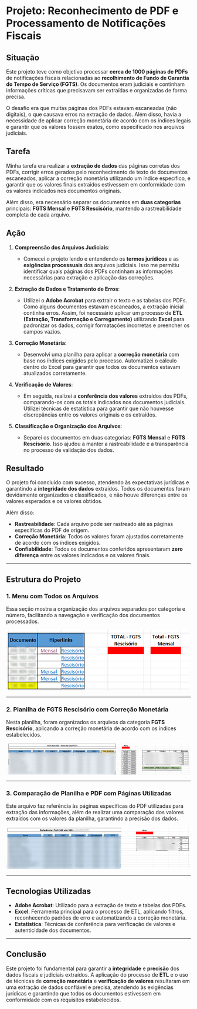 # Projeto: Reconhecimento de PDF e Processamento de Notificações Fiscais

## Situação

Este projeto teve como objetivo processar **cerca de 1000 páginas de PDFs** de notificações fiscais relacionadas ao **recolhimento de Fundo de Garantia do Tempo de Serviço (FGTS)**. Os documentos eram judiciais e continham informações críticas que precisavam ser extraídas e organizadas de forma precisa.

O desafio era que muitas páginas dos PDFs estavam escaneadas (não digitais), o que causava erros na extração de dados. Além disso, havia a necessidade de aplicar correção monetária de acordo com os índices legais e garantir que os valores fossem exatos, como especificado nos arquivos judiciais.

## Tarefa

Minha tarefa era realizar a **extração de dados** das páginas corretas dos PDFs, corrigir erros gerados pelo reconhecimento de texto de documentos escaneados, aplicar a correção monetária utilizando um índice específico, e garantir que os valores finais extraídos estivessem em conformidade com os valores indicados nos documentos originais.

Além disso, era necessário separar os documentos em **duas categorias** principais: **FGTS Mensal** e **FGTS Rescisório**, mantendo a rastreabilidade completa de cada arquivo.

## Ação

1. **Compreensão dos Arquivos Judiciais**:
   - Comecei o projeto lendo e entendendo os **termos jurídicos** e as **exigências processuais** dos arquivos judiciais. Isso me permitiu identificar quais páginas dos PDFs continham as informações necessárias para extração e aplicação das correções.

2. **Extração de Dados e Tratamento de Erros**:
   - Utilizei o **Adobe Acrobat** para extrair o texto e as tabelas dos PDFs. Como alguns documentos estavam escaneados, a extração inicial continha erros. Assim, foi necessário aplicar um processo de **ETL (Extração, Transformação e Carregamento)** utilizando **Excel** para padronizar os dados, corrigir formatações incorretas e preencher os campos vazios.

3. **Correção Monetária**:
   - Desenvolvi uma planilha para aplicar a **correção monetária** com base nos índices exigidos pelo processo. Automatizei o cálculo dentro do Excel para garantir que todos os documentos estavam atualizados corretamente.

4. **Verificação de Valores**:
   - Em seguida, realizei a **conferência dos valores** extraídos dos PDFs, comparando-os com os totais indicados nos documentos judiciais. Utilizei técnicas de estatística para garantir que não houvesse discrepâncias entre os valores originais e os extraídos.

5. **Classificação e Organização dos Arquivos**:
   - Separei os documentos em duas categorias: **FGTS Mensal** e **FGTS Rescisório**. Isso ajudou a manter a rastreabilidade e a transparência no processo de validação dos dados.

## Resultado

O projeto foi concluído com sucesso, atendendo às expectativas jurídicas e garantindo a **integridade dos dados** extraídos. Todos os documentos foram devidamente organizados e classificados, e não houve diferenças entre os valores esperados e os valores obtidos.

Além disso:
- **Rastreabilidade**: Cada arquivo pode ser rastreado até as páginas específicas do PDF de origem.
- **Correção Monetária**: Todos os valores foram ajustados corretamente de acordo com os índices exigidos.
- **Confiabilidade**: Todos os documentos conferidos apresentaram **zero diferença** entre os valores indicados e os valores finais.

---

## Estrutura do Projeto

### 1. Menu com Todos os Arquivos

Essa seção mostra a organização dos arquivos separados por categoria e número, facilitando a navegação e verificação dos documentos processados.

![Menu com Hiperlinks](https://github.com/Rafael-Paula/Portfolio/blob/main/Projeto%203%20-%20FGTS/1.png)

---

### 2. Planilha de FGTS Rescisório com Correção Monetária

Nesta planilha, foram organizados os arquivos da categoria **FGTS Rescisório**, aplicando a correção monetária de acordo com os índices estabelecidos.

![Planilha de FGTS Rescisório](https://github.com/Rafael-Paula/Portfolio/blob/main/Projeto%203%20-%20FGTS/2.png)

---

### 3. Comparação de Planilha e PDF com Páginas Utilizadas

Este arquivo faz referência às páginas específicas do PDF utilizadas para extração das informações, além de realizar uma comparação dos valores extraídos com os valores da planilha, garantindo a precisão dos dados.

![Comparação de Planilha e PDF](https://github.com/Rafael-Paula/Portfolio/blob/main/Projeto%203%20-%20FGTS/3.png)

---

## Tecnologias Utilizadas

- **Adobe Acrobat**: Utilizado para a extração de texto e tabelas dos PDFs.
- **Excel**: Ferramenta principal para o processo de ETL, aplicando filtros, reconhecendo padrões de erro e automatizando a correção monetária.
- **Estatística**: Técnicas de conferência para verificação de valores e autenticidade dos documentos.

---

## Conclusão

Este projeto foi fundamental para garantir a **integridade** e **precisão** dos dados fiscais e judiciais extraídos. A aplicação do processo de **ETL** e o uso de técnicas de **correção monetária** e **verificação de valores** resultaram em uma extração de dados confiável e precisa, atendendo às exigências jurídicas e garantindo que todos os documentos estivessem em conformidade com os requisitos estabelecidos.



